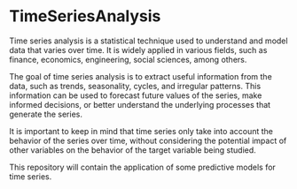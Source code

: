 # TimeSeriesAnalysis

Time series analysis is a statistical technique used to understand and model data that varies over time. It is widely applied in various fields, such as finance, economics, engineering, social sciences, among others.

The goal of time series analysis is to extract useful information from the data, such as trends, seasonality, cycles, and irregular patterns. This information can be used to forecast future values of the series, make informed decisions, or better understand the underlying processes that generate the series.

It is important to keep in mind that time series only take into account the behavior of the series over time, without considering the potential impact of other variables on the behavior of the target variable being studied.

This repository will contain the application of some predictive models for time series.
